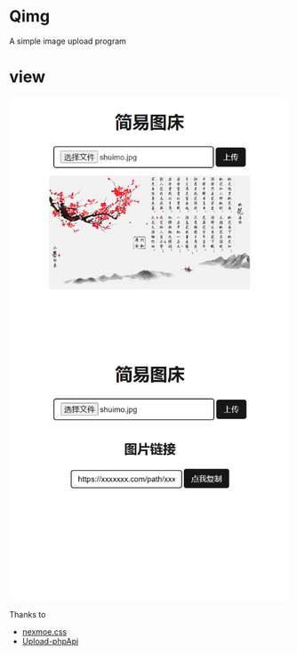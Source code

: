 # Qimg
A simple image upload program

# view
![](https://github.com/anccnuer/Qimg/blob/main/view1.png?raw=true)
![](https://github.com/anccnuer/Qimg/blob/main/view2.png?raw=true)

Thanks to
+ [nexmoe.css](https://github.com/nexmoe/nexmoe.css)
+ [Upload-phpApi](https://github.com/blankxf/Upload-phpApi)
